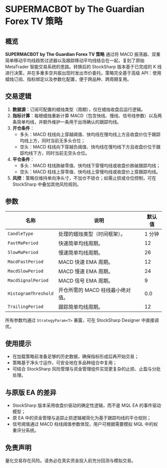 # SUPERMACBOT by The Guardian Forex TV 策略

## 概览
**SUPERMACBOT by The Guardian Forex TV 策略** 通过将 MACD 振荡器、双重简单移动平均线趋势过滤器以及跟踪移动平均线结合在一起，复刻了原始 MetaTrader 智能交易系统的思路。转换后的 StockSharp 版本基于已完成的 K 线进行决策，并在多重多空共振出现时发出市价委托。策略完全基于高级 API：使用蜡烛订阅、指标绑定以及参数化配置，便于跨品种、跨周期复用。

## 交易逻辑
1. **数据源**：订阅可配置的蜡烛类型（周期），仅在蜡烛收盘后运行逻辑。
2. **指标计算**：每根蜡烛重新计算 MACD（包含快线、慢线、信号线参数）以及两条简单均线，并额外维护一条用于出场确认的跟踪均线。
3. **开仓条件**：
   - 多头：MACD 柱线向上穿越阈值、快均线在慢均线上方且收盘价位于跟踪均线上方，同时当前无多头仓位；
   - 空头：MACD 柱线向下穿越负阈值、快均线在慢均线下方且收盘价位于跟踪均线下方，同时当前无空头仓位。
4. **平仓条件**：
   - 多头：MACD 柱线跌破零值、快均线下穿慢均线或收盘价跌破跟踪均线；
   - 空头：MACD 柱线上穿零值、快均线上穿慢均线或收盘价上穿跟踪均线。
5. **风控**：策略仅维持单向净头寸，不加仓不锁仓；如需止损或仓位控制，可在 StockSharp 中叠加其他风险规则。

## 参数
| 名称 | 说明 | 默认值 |
| --- | --- | --- |
| `CandleType` | 处理的蜡烛类型（时间框架）。 | 1 分钟 |
| `FastMaPeriod` | 快速简单均线周期。 | 12 |
| `SlowMaPeriod` | 慢速简单均线周期。 | 26 |
| `MacdFastPeriod` | MACD 快速 EMA 周期。 | 12 |
| `MacdSlowPeriod` | MACD 慢速 EMA 周期。 | 24 |
| `MacdSignalPeriod` | MACD 信号 EMA 周期。 | 9 |
| `HistogramThreshold` | 开仓所需的 MACD 柱线最小绝对值。 | 0.0 |
| `TrailingPeriod` | 跟踪简单均线周期。 | 12 |

所有参数均通过 `StrategyParam<T>` 暴露，可在 StockSharp Designer 中直接调优。

## 使用提示
- 在加载策略前准备足够的历史数据，确保指标形成后再开始交易；
- 策略基于净头寸运作，可安全地在多品种组合中复用；
- 可结合 StockSharp 风险管理与资金管理组件实现更复杂的止损、止盈与分批处理。

## 与原版 EA 的差异
- StockSharp 版本采用收盘价驱动的确定性逻辑，而不是 MQL EA 的事件驱动模型；
- 原 EA 中的资金管理与追踪止损逻辑被简化为基于跟踪均线的平仓规则；
- 信号阈值通过 MACD 柱线阈值参数体现，用户可根据需要模拟 MQL 中的权重评分系统。

## 免责声明
量化交易存在风险。请务必在真实资金投入前充分回测与模拟交易。
